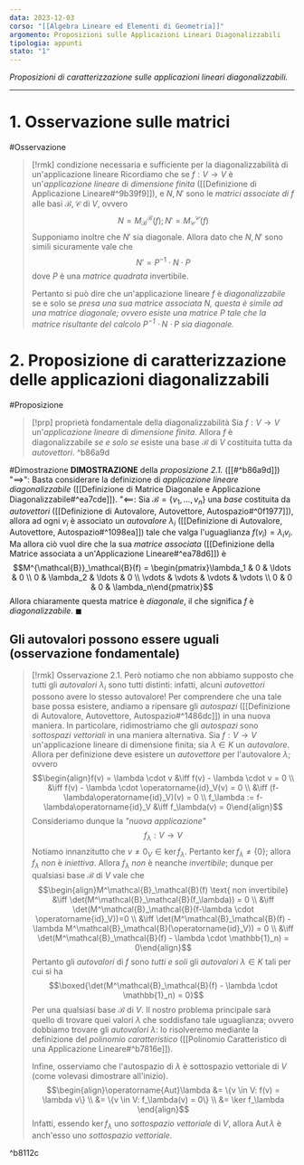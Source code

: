```yaml
---
data: 2023-12-03
corso: "[[Algebra Lineare ed Elementi di Geometria]]"
argomento: Proposizioni sulle Applicazioni Lineari Diagonalizzabili
tipologia: appunti
stato: "1"
---
```

*Proposizioni di caratterizzazione sulle applicazioni lineari diagonalizzabili.*
- - -
# 1. Osservazione sulle matrici
#Osservazione 
> [!rmk] condizione necessaria e sufficiente per la diagonalizzabilità di un'applicazione lineare
> Ricordiamo che se $f: V \longrightarrow V$ è un'*applicazione lineare* di *dimensione finita* ([[Definizione di Applicazione Lineare#^9b39f9]]), e $N, N'$ sono le *matrici associate di* $f$ alle basi $\mathcal{B}, \mathcal{C}$ di $V$, ovvero
> $$N= M^\mathcal{B}_\mathcal{B}(f); N'=M^\mathcal{C}_\mathcal{C}(f)$$
> Supponiamo inoltre che $N'$ sia diagonale.
> Allora dato che $N, N'$ sono simili sicuramente vale che
> $$N' = P^{-1}\cdot N \cdot P$$
> dove $P$ è una *matrice quadrata* invertibile.
> 
> Pertanto si può dire che un'applicazione lineare $f$ è *diagonalizzabile* se e solo se *presa una sua matrice associata $N$, questa è simile ad una matrice diagonale; ovvero esiste una matrice $P$ tale che la matrice risultante del calcolo $P^{-1}\cdot N \cdot P$ sia diagonale.*

# 2. Proposizione di caratterizzazione delle applicazioni diagonalizzabili
#Proposizione 
> [!prp] proprietà fondamentale della diagonalizzabilità
> Sia $f: V \longrightarrow V$ un'*applicazione lineare* di *dimensione finita*.
> Allora $f$ è diagonalizzabile *se e solo se* esiste una base $\mathcal{B}$ di $V$ costituita tutta da *autovettori*.
^b86a9d

#Dimostrazione 
**DIMOSTRAZIONE** della *proposizione 2.1.* ([[#^b86a9d]])
"$\implies$": Basta considerare la definizione di *applicazione lineare diagonalizzabile* ([[Definizione di Matrice Diagonale e Applicazione Diagonalizzabile#^ea7cde]]).
"$\impliedby$: Sia $\mathcal{B} = \{v_1, \ldots, v_n\}$ una *base* costituita da *autovettori* ([[Definizione di Autovalore, Autovettore, Autospazio#^0f1977]]), allora ad ogni $v_i$ è associato un *autovalore* $\lambda_i$ ([[Definizione di Autovalore, Autovettore, Autospazio#^1098ea]]) tale che valga l'uguaglianza $f(v_i) = \lambda_i v_i$.
Ma allora ciò vuol dire che la sua *matrice associata* ([[Definizione della Matrice associata a un'Applicazione Lineare#^ea78d6]]) è 
$$M^{\mathcal{B}}_\mathcal{B}(f) = \begin{pmatrix}\lambda_1 & 0 & \ldots & 0 \\ 0 & \lambda_2 & \ldots & 0 \\ \vdots & \vdots & \vdots & \vdots \\ 0 & 0 & 0 & \lambda_n\end{pmatrix}$$
Allora chiaramente questa matrice è *diagonale*, il che significa $f$ è *diagonalizzabile*. $\blacksquare$
## Gli autovalori possono essere uguali (osservazione fondamentale)
> [!rmk] Osservazione 2.1. 
> Però notiamo che non abbiamo supposto che tutti gli *autovalori* $\lambda_i$ sono tutti distinti: infatti, alcuni *autovettori* possono avere lo stesso autovalore!
> Per comprendere che una tale base possa esistere, andiamo a ripensare gli *autospazi* ([[Definizione di Autovalore, Autovettore, Autospazio#^1486dc]]) in una nuova maniera.
> In particolare, ridimostriamo che gli *autospazi* sono *sottospazi vettoriali* in una maniera alternativa.
> Sia $f: V \longrightarrow V$ un'applicazione lineare di dimensione finita; sia $\lambda \in K$ un *autovalore*.
> Allora per definizione deve esistere un *autovettore* per l'autovalore $\lambda$; ovvero
> $$\begin{align}f(v) = \lambda \cdot v &\iff f(v) - \lambda \cdot v = 0 \\ &\iff f(v) - \lambda \cdot \operatorname{id}_V(v) = 0 \\ &\iff (f-\lambda\operatorname{id}_V)(v) = 0 \\ f_\lambda := f-\lambda\operatorname{id}_V &\iff f_\lambda(v) = 0\end{align}$$
> Consideriamo dunque la *"nuova applicazione"*
> $$f_\lambda: V \longrightarrow V$$
> Notiamo innanzitutto che $v \neq 0_V \in \ker f_\lambda$.
> Pertanto $\ker f_\lambda \neq \{0\}$; allora $f_\lambda$ *non* è *iniettiva*.
> Allora $f_\lambda$ *non* è neanche *invertibile*;
> dunque per qualsiasi base $\mathcal{B}$ di $V$ vale che
> $$\begin{align}M^\mathcal{B}_\mathcal{B}(f) \text{ non invertibile} &\iff \det(M^\mathcal{B}_\mathcal{B}(f_\lambda)) = 0 \\ &\iff \det(M^\mathcal{B}_\mathcal{B}(f-\lambda \cdot \operatorname{id}_V))=0 \\ &\iff \det(M^\mathcal{B}_\mathcal{B}(f) - \lambda M^\mathcal{B}_\mathcal{B}(\operatorname{id}_V)) = 0 \\ &\iff \det(M^\mathcal{B}_\mathcal{B}(f) - \lambda \cdot \mathbb{1}_n) = 0\end{align}$$
> Pertanto gli *autovalori* di $f$ sono *tutti e soli* gli *autovalori* $\lambda \in K$ tali per cui si ha
> $$\boxed{\det(M^\mathcal{B}_\mathcal{B}(f) - \lambda \cdot \mathbb{1}_n) = 0}$$
> Per una qualsiasi base $\mathcal{B}$ di $V$.
> Il nostro problema principale sarà quello di trovare quei valori $\lambda$ che soddisfano tale uguaglianza; ovvero dobbiamo trovare gli *autovalori* $\lambda$: lo risolveremo mediante la definizione del *polinomio caratteristico* ([[Polinomio Caratteristico di una Applicazione Lineare#^b7816e]]).
> 
> Infine, osserviamo che l'autospazio di $\lambda$ è sottospazio vettoriale di $V$ (come volevasi dimostrare all'inizio).
> $$\begin{align}\operatorname{Aut}\lambda &= \{v \in V: f(v) = \lambda v\} \\ &= \{v \in V: f_\lambda(v) = 0\} \\ &= \ker f_\lambda \end{align}$$
> Infatti, essendo $\ker f_\lambda$ uno *sottospazio vettoriale* di $V$, allora $\operatorname{Aut} \lambda$ è anch'esso uno *sottospazio vettoriale*.
> 
^b8112c

